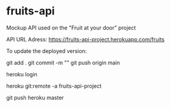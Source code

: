 # fruits-api
Mockup API used on the "Fruit at your door" project

API URL Adress: https://fruits-api-project.herokuapp.com/fruits

To update the deployed version: 

git add .
git commit -m "<YOUR COMMIT MESSAGE>"
git push origin main

heroku login

heroku git:remote -a fruits-api-project

git push heroku master
